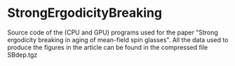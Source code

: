 # StrongErgodicityBreaking
Source code of the (CPU and GPU) programs  used for the paper "Strong ergodicity breaking in aging of mean-field spin glasses".
All the data used to produce the figures in the article can be found in the compressed file SBdep.tgz
